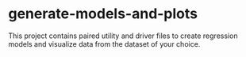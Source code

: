 # generate-models-and-plots
This project contains paired utility and driver files to create regression models and visualize data from the dataset of your choice.
